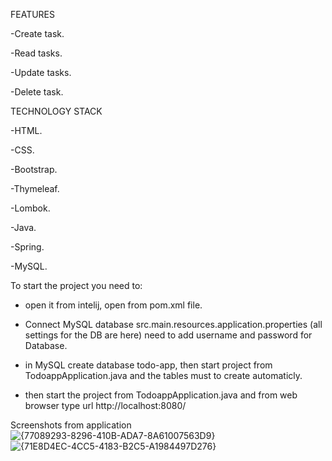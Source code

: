 FEATURES

-Create task.

-Read tasks.

-Update tasks.

-Delete task.


TECHNOLOGY STACK

-HTML.

-CSS.

-Bootstrap.

-Thymeleaf.  

-Lombok. 

-Java.  

-Spring.

-MySQL.

To start the project you need to:

- open it from intelij, open from pom.xml file.

- Connect MySQL database src.main.resources.application.properties (all settings for the DB are here) need to add username and password for Database.

- in MySQL create database todo-app, then start project from TodoappApplication.java and the tables must to create automaticly.

- then start the project from TodoappApplication.java and from web browser type url http://localhost:8080/ 

Screenshots from application
![{77089293-8296-410B-ADA7-8A61007563D9}](https://github.com/user-attachments/assets/039e4633-ef06-4ea1-b3f5-e28d94c95fa2)
 ![{71E8D4EC-4CC5-4183-B2C5-A1984497D276}](https://github.com/user-attachments/assets/c71e79b4-c27b-4947-be9d-224940a964e9)

